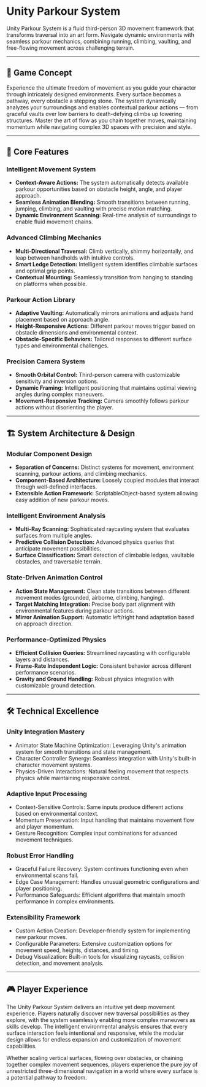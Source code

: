 # Unity Parkour System

Unity Parkour System is a fluid third-person 3D movement framework that transforms traversal into an art form. Navigate dynamic environments with seamless parkour mechanics, combining running, climbing, vaulting, and free-flowing movement across challenging terrain.

---

## 📜 Game Concept

Experience the ultimate freedom of movement as you guide your character through intricately designed environments. Every surface becomes a pathway, every obstacle a stepping stone. The system dynamically analyzes your surroundings and enables contextual parkour actions — from graceful vaults over low barriers to death-defying climbs up towering structures. Master the art of flow as you chain together moves, maintaining momentum while navigating complex 3D spaces with precision and style.

---

## 🚀 Core Features

### Intelligent Movement System
- **Context-Aware Actions:** The system automatically detects available parkour opportunities based on obstacle height, angle, and player approach.
- **Seamless Animation Blending:** Smooth transitions between running, jumping, climbing, and vaulting with precise motion matching.
- **Dynamic Environment Scanning:** Real-time analysis of surroundings to enable fluid movement chains.

### Advanced Climbing Mechanics
- **Multi-Directional Traversal:** Climb vertically, shimmy horizontally, and leap between handholds with intuitive controls.
- **Smart Ledge Detection:** Intelligent system identifies climbable surfaces and optimal grip points.
- **Contextual Mounting:** Seamlessly transition from hanging to standing on platforms when possible.

### Parkour Action Library
- **Adaptive Vaulting:** Automatically mirrors animations and adjusts hand placement based on approach angle.
- **Height-Responsive Actions:** Different parkour moves trigger based on obstacle dimensions and environmental context.
- **Obstacle-Specific Behaviors:** Tailored responses to different surface types and environmental challenges.

### Precision Camera System
- **Smooth Orbital Control:** Third-person camera with customizable sensitivity and inversion options.
- **Dynamic Framing:** Intelligent positioning that maintains optimal viewing angles during complex maneuvers.
- **Movement-Responsive Tracking:** Camera smoothly follows parkour actions without disorienting the player.

---

## 🏗️ System Architecture & Design

### Modular Component Design
- **Separation of Concerns:** Distinct systems for movement, environment scanning, parkour actions, and climbing mechanics.
- **Component-Based Architecture:** Loosely coupled modules that interact through well-defined interfaces.
- **Extensible Action Framework:** ScriptableObject-based system allowing easy addition of new parkour moves.

### Intelligent Environment Analysis
- **Multi-Ray Scanning:** Sophisticated raycasting system that evaluates surfaces from multiple angles.
- **Predictive Collision Detection:** Advanced physics queries that anticipate movement possibilities.
- **Surface Classification:** Smart detection of climbable ledges, vaultable obstacles, and traversable terrain.

### State-Driven Animation Control
- **Action State Management:** Clean state transitions between different movement modes (grounded, airborne, climbing, hanging).
- **Target Matching Integration:** Precise body part alignment with environmental features during parkour actions.
- **Mirror Animation Support:** Automatic left/right hand adaptation based on approach direction.

### Performance-Optimized Physics
- **Efficient Collision Queries:** Streamlined raycasting with configurable layers and distances.
- **Frame-Rate Independent Logic:** Consistent behavior across different performance scenarios.
- **Gravity and Ground Handling:** Robust physics integration with customizable ground detection.

---

## 🛠️ Technical Excellence

### Unity Integration Mastery
- Animator State Machine Optimization: Leveraging Unity's animation system for smooth transitions and state management.
- Character Controller Synergy: Seamless integration with Unity's built-in character movement systems.
- Physics-Driven Interactions: Natural feeling movement that respects physics while maintaining responsive control.

### Adaptive Input Processing
- Context-Sensitive Controls: Same inputs produce different actions based on environmental context.
- Momentum Preservation: Input handling that maintains movement flow and player momentum.
- Gesture Recognition: Complex input combinations for advanced movement techniques.

### Robust Error Handling
- Graceful Failure Recovery: System continues functioning even when environmental scans fail.
- Edge Case Management: Handles unusual geometric configurations and player positioning.
- Performance Safeguards: Efficient algorithms that maintain smooth performance in complex environments.

### Extensibility Framework
- Custom Action Creation: Developer-friendly system for implementing new parkour moves.
- Configurable Parameters: Extensive customization options for movement speed, heights, distances, and timing.
- Debug Visualization: Built-in tools for visualizing raycasts, collision detection, and movement analysis.

---

## 🎮 Player Experience

The Unity Parkour System delivers an intuitive yet deep movement experience. Players naturally discover new traversal possibilities as they explore, with the system seamlessly enabling more complex maneuvers as skills develop. The intelligent environmental analysis ensures that every surface interaction feels intentional and responsive, while the modular design allows for endless expansion and customization of movement capabilities.

Whether scaling vertical surfaces, flowing over obstacles, or chaining together complex movement sequences, players experience the pure joy of unrestricted three-dimensional navigation in a world where every surface is a potential pathway to freedom.
